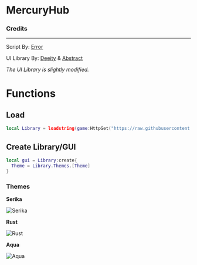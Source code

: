 # MercuryHub

### Credits

------

Script By: [Error](https://github.com/ThatError404)

UI Library By: [Deeity](https://github.com/deeeity) & [Abstract](https://github.com/AbstractPoo)

*The UI Library is slightly modified.*

# Functions
## Load
```lua
local Library = loadstring(game:HttpGet("https://raw.githubusercontent.com/ThatError404/MercuryHub/main/src.lua"))()
```

## Create Library/GUI
```lua
local gui = Library:create{
  Theme = Library.Themes.[Theme]
}
```

### Themes
**Serika**

![Serika](https://i.ibb.co/TP1xt09/Serika.png)

**Rust**

![Rust](https://i.ibb.co/kmkmwG7/image.png)

**Aqua**

![Aqua](https://i.ibb.co/vv2mgRz/image.png)
